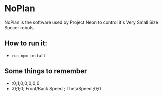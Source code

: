 # NoPlan

NoPlan is the software used by Project Neon to control it's Very Small Size Soccer robots.

## How to run it:

  - `run npm install`

## Some things to remember

  - :0;1;0;0;0;0;0
  - :0;1;0; Front/Back Speed ; ThetaSpeed ;0;0